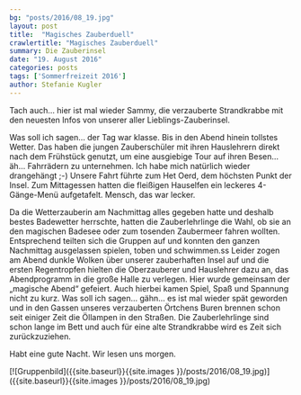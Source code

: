 ```yaml
---
bg: "posts/2016/08_19.jpg"
layout: post
title:  "Magisches Zauberduell"
crawlertitle: "Magisches Zauberduell"
summary: Die Zauberinsel
date: "19. August 2016"
categories: posts
tags: ['Sommerfreizeit 2016']
author: Stefanie Kugler
---
```


Tach auch… hier ist mal wieder Sammy, die verzauberte Strandkrabbe mit den neuesten Infos von unserer aller Lieblings-Zauberinsel.

Was soll ich sagen… der Tag war klasse. Bis in den Abend hinein tollstes Wetter. Das haben die jungen Zauberschüler mit ihren Hauslehrern direkt nach dem Frühstück genutzt, um eine ausgiebige Tour auf ihren Besen… äh… Fahrrädern zu unternehmen. Ich habe mich natürlich wieder drangehängt ;-) Unsere Fahrt führte zum Het Oerd, dem höchsten Punkt der Insel. 
Zum Mittagessen hatten die fleißigen Hauselfen ein leckeres 4-Gänge-Menü aufgetafelt. Mensch, das war lecker.

Da die Wetterzauberin am Nachmittag alles gegeben hatte und deshalb bestes Badewetter herrschte, hatten die Zauberlehrlinge die Wahl, ob sie an den magischen Badesee oder zum tosenden Zaubermeer fahren wollten. Entsprechend teilten sich die Gruppen auf und konnten den ganzen Nachmittag ausgelassen spielen, toben und schwimmen.ss
Leider zogen am Abend dunkle Wolken über unserer zauberhaften Insel auf und die ersten Regentropfen hielten die Oberzauberer und Hauslehrer dazu an, das Abendprogramm in die große Halle zu verlegen. Hier wurde gemeinsam der „magische Abend“ gefeiert. Auch hierbei kamen Spiel, Spaß und Spannung nicht zu kurz.
Was soll ich sagen… gähn… es ist mal wieder spät geworden und in den Gassen unseres verzauberten Örtchens Buren brennen schon seit einiger Zeit die Öllampen in den Straßen. Die Zauberlehrlinge sind schon lange im Bett und auch für eine alte Strandkrabbe wird es Zeit sich zurückzuziehen.

Habt eine gute Nacht. Wir lesen uns morgen.

[![Gruppenbild]({{site.baseurl}}{{site.images }}/posts/2016/08_19.jpg)]({{site.baseurl}}{{site.images }}/posts/2016/08_19.jpg)